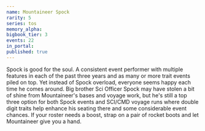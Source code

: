 ```yaml
---
name: Mountaineer Spock
rarity: 5
series: tos
memory_alpha:
bigbook_tier: 3
events: 22
in_portal:
published: true
---
```


Spock is good for the soul. A consistent event performer with multiple features in each of the past three years and as many or more trait events piled on top. Yet instead of Spock overload, everyone seems happy each time he comes around. Big brother Sci Officer Spock may have stolen a bit of shine from Mountaineer's bases and voyage work, but he's still a top three option for both Spock events and SCI/CMD voyage runs where double digit traits help enhance his seating there and some considerable event chances. If your roster needs a boost, strap on a pair of rocket boots and let Mountaineer give you a hand.
